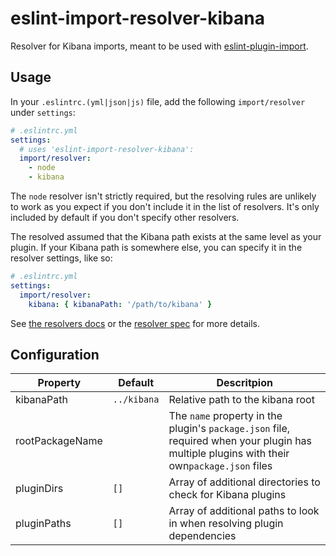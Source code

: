 # eslint-import-resolver-kibana

Resolver for Kibana imports, meant to be used with [eslint-plugin-import](https://github.com/benmosher/eslint-plugin-import).

## Usage

In your `.eslintrc.(yml|json|js)` file, add the following `import/resolver` under `settings`:

```yml
# .eslintrc.yml
settings:
  # uses 'eslint-import-resolver-kibana':
  import/resolver:
    - node
    - kibana
```

The `node` resolver isn't strictly required, but the resolving rules are unlikely to work as you expect if you don't include it in the list of resolvers. It's only included by default if you don't specify other resolvers.

The resolved assumed that the Kibana path exists at the same level as your plugin. If your Kibana path is somewhere else, you can specify it in the resolver settings, like so:

```yml
# .eslintrc.yml
settings:
  import/resolver:
    kibana: { kibanaPath: '/path/to/kibana' }
```

See [the resolvers docs](https://github.com/benmosher/eslint-plugin-import#resolvers) or the [resolver spec](https://github.com/benmosher/eslint-plugin-import/blob/master/resolvers/README.md#resolvesource-file-config---found-boolean-path-string-) for more details.

## Configuration

Property | Default | Descritpion
-------- | ------- | -----------
kibanaPath | `../kibana` | Relative path to the kibana root
rootPackageName | | The `name` property in the plugin's `package.json` file, required when your plugin has multiple plugins with their own`package.json` files
pluginDirs | `[]` | Array of additional directories to check for Kibana plugins
pluginPaths | `[]` | Array of additional paths to look in when resolving plugin dependencies
